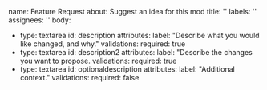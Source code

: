 name: Feature Request
about: Suggest an idea for this mod
title: ''
labels: ''
assignees: ''
body:
  - type: textarea
    id: description
    attributes:
      label: "Describe what you would like changed, and why."
    validations:
      required: true
  - type: textarea
    id: description2
    attributes:
      label: "Describe the changes you want to propose.
    validations:
      required: true
  - type: textarea
    id: optionaldescription
    attributes:
      label: "Additional context."
    validations:
      required: false

